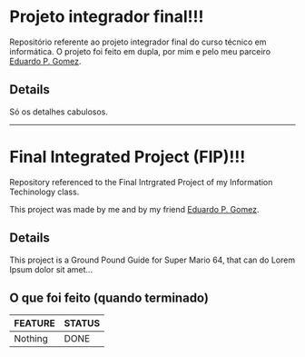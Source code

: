 # Projeto integrador final!!!
Repositório referente ao projeto integrador final do curso técnico em informática. O projeto foi feito em dupla, por mim e pelo meu parceiro [Eduardo P. Gomez](https://github.com/EduApps-CDG).

## Details
Só os detalhes cabulosos.
_________________________________________________________________________________________________
# Final Integrated Project (FIP)!!!
Repository referenced to the Final Intrgrated Project of my Information Techinology class.

This project was made by me and by my friend [Eduardo P. Gomez](https://github.com/EduApps-CDG).

## Details
<!--só um exemplo, apagar quando for decidido o tema do projeto-->
This project is a Ground Pound Guide for Super Mario 64, that can do Lorem Ipsum dolor sit amet...

## O que foi feito (quando terminado)

| FEATURE                                    | STATUS |
|--------------------------------------------|--------|
| Nothing                                    |  DONE  |
